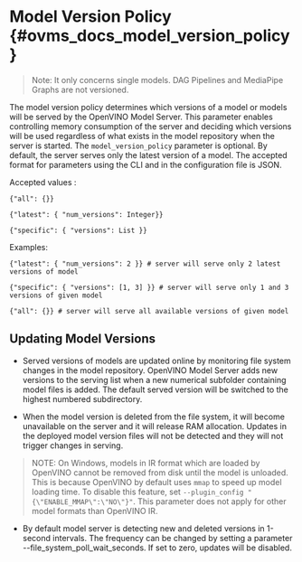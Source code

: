 # Model Version Policy {#ovms_docs_model_version_policy}

> Note: It only concerns single models. DAG Pipelines and MediaPipe Graphs are not versioned.

The model version policy determines which versions of a model or models will be served by the OpenVINO Model Server. 
This parameter enables controlling memory consumption of the server and deciding which versions will be used regardless of what exists
in the model repository when the server is started. The `model_version_policy` parameter is optional. 
By default, the server serves only the latest version of a model. The accepted format for parameters using the CLI and in the configuration file is JSON.

Accepted values :
```
{"all": {}}

{"latest": { "num_versions": Integer}}

{"specific": { "versions": List }}
```
Examples:
```
{"latest": { "num_versions": 2 }} # server will serve only 2 latest versions of model

{"specific": { "versions": [1, 3] }} # server will serve only 1 and 3 versions of given model

{"all": {}} # server will serve all available versions of given model
```
## Updating Model Versions
- Served versions of models are updated online by monitoring file system changes in the model repository. OpenVINO Model Server adds new versions to the serving list when a new numerical subfolder containing model files is added. The default served version will be switched to the highest numbered subdirectory. 

- When the model version is deleted from the file system, it will become unavailable on the server and it will release RAM allocation. Updates in the deployed model version files will not be detected and they will not trigger changes in serving.

> NOTE: On Windows, models in IR format which are loaded by OpenVINO cannot be removed from disk until the model is unloaded. This is because OpenVINO by default uses `mmap` to speed up model loading time. To disable this feature, set `--plugin_config "{\"ENABLE_MMAP\":\"NO\"}"`. This parameter does not apply for other model formats than OpenVINO IR.

- By default model server is detecting new and deleted versions in 1-second intervals. The frequency can be changed by setting a parameter --file_system_poll_wait_seconds. If set to zero, updates will be disabled.

